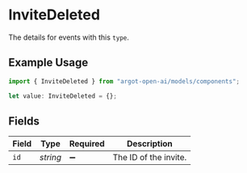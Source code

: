 # InviteDeleted

The details for events with this `type`.

## Example Usage

```typescript
import { InviteDeleted } from "argot-open-ai/models/components";

let value: InviteDeleted = {};
```

## Fields

| Field                 | Type                  | Required              | Description           |
| --------------------- | --------------------- | --------------------- | --------------------- |
| `id`                  | *string*              | :heavy_minus_sign:    | The ID of the invite. |